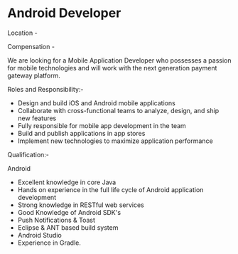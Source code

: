 # Android Developer

Location - 

Compensation - 

We are looking for a Mobile Application Developer who possesses a passion for mobile technologies and will work with the next generation payment gateway platform.

Roles and Responsibility:-

* Design and build iOS and Android mobile applications
* Collaborate with cross-functional teams to analyze, design, and ship new features
* Fully responsible for mobile app development in the team
* Build and publish applications in app stores
* Implement new technologies to maximize application performance

Qualification:-

Android

* Excellent knowledge in core Java
* Hands on experience in the full life cycle of Android application development
* Strong knowledge in RESTful web services
* Good Knowledge of Android SDK's
* Push Notifications & Toast
* Eclipse & ANT based build system
* Android Studio
* Experience in Gradle. 



